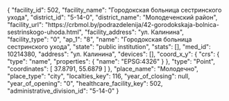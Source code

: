 {
    "facility_id": 502,
    "facility_name": "Городокская больница сестринского ухода",
    "district_id": "5-14-0",
    "district_name": "Молодеченский район",
    "facility_url": "https:\/\/crbmol.by\/podrazdelenija\/42-gorodokskaja-bolnica-sestrinskogo-uhoda.html",
    "facility_address": "ул. Калинина",
    "facility_type": "0",
    "ap_1": "8",
    "name": "Городокская больница сестринского ухода",
    "state": "public institution",
    "stats": [],
    "med_id": 10214380,
    "address": "ул. Калинина",
    "devices": [],
    "coord_x_y": {
        "crs": {
            "type": "name",
            "properties": {
                "name": "EPSG:4326"
            }
        },
        "type": "Point",
        "coordinates": [
            37.8791,
            55.6879
        ]
    },
    "place_name": "Молодечно",
    "place_type": "city",
    "localties_key": 116,
    "year_of_closing": null,
    "year_of_opening": "0",
    "healthcare_facility_key": 502,
    "administrative_division_id": "5-14-0"
}